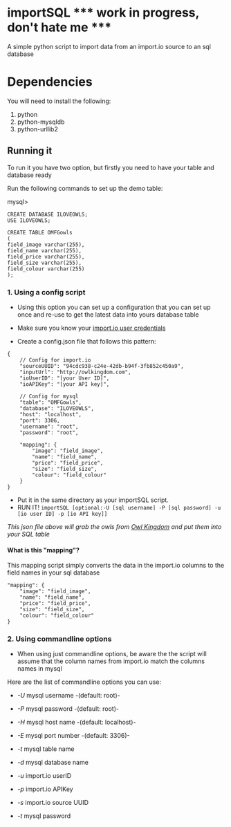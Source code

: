 # importSQL *** work in progress, don't hate me ***
A simple python script to import data from an import.io source to an sql database

# Dependencies
You will need to install the following:

1. python
1. python-mysqldb
1. python-urllib2

## Running it

To run it you have two option, but firstly you need to have your table and database ready

Run the following commands to set up the demo table:

mysql>

```
CREATE DATABASE ILOVEOWLS;
USE ILOVEOWLS;

CREATE TABLE OMFGowls
(
field_image varchar(255),
field_name varchar(255),
field_price varchar(255),
field_size varchar(255),
field_colour varchar(255)
);

```

### 1. Using a config script 

* Using this option you can set up a configuration that you can set up once and re-use to get the latest data into yours database table

* Make sure you know your [import.io user credentials](https://import.io/data/account/)

* Create a config.json file that follows this pattern:

```
{
	// Config for import.io
	"sourceUUID": "94cdc938-c24e-42db-b94f-3fb852c450a9",
	"inputUrl": "http://owlkingdom.com",
	"ioUserID": "[your User ID]",
	"ioAPIKey": "[your API key]",

	// Config for mysql
	"table": "OMFGowls",
	"database": "ILOVEOWLS",
	"host": "localhost",
	"port": 3306,
	"username": "root",
	"password": "root",
 
	"mapping": {
		"image": "field_image",
		"name": "field_name",
		"price": "field_price",
		"size": "field_size",
		"colour": "field_colour"
	}
}
```

* Put it in the same directory as your importSQL script.
* RUN IT! `importSQL [optional:-U [sql username] -P [sql password] -u [io user ID] -p [io API key]]`

*This json file above will grab the owls from [Owl Kingdom](http://owlkingdom.com) and put them into your SQL table*

#### What is this "mapping"?

This mapping script simply converts the data in the import.io columns to the field names in your sql database

```
"mapping": {
	"image": "field_image",
	"name": "field_name",
	"price": "field_price",
	"size": "field_size",
	"colour": "field_colour"
}
```


### 2. Using commandline options

* When using just commandline options, be aware the the script will assume that the column names from import.io match the columns names in mysql

Here are the list of commandline options you can use:

* *-U* mysql username -(default: root)-
* *-P* mysql password -(default: root)-
* *-H* mysql host name -(default: localhost)-
* *-E* mysql port number -(default: 3306)-
* *-t* mysql table name
* *-d* mysql database name

* *-u* import.io userID
* *-p* import.io APIKey
* *-s* import.io source UUID
* *-t* mysql password